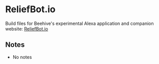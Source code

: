 # ReliefBot.io

Build files for Beehive's experimental Alexa application and companion website: [ReliefBot.io](http://reliefbot.io)

## Notes

* No notes
